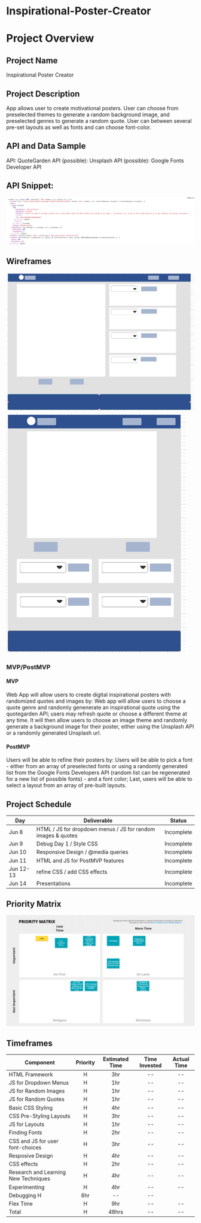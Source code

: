 # Inspirational-Poster-Creator

# Project Overview

## Project Name
Inspirational Poster Creator

## Project Description
App allows user to create motivational posters.  User can choose from preselected themes to generate a random background image, and preselected genres to generate a random quote.  User can between several pre-set layouts as well as fonts and can choose font-color.

## API and Data Sample
API: QuoteGarden
API (possible): Unsplash
API (possible): Google Fonts Developer API

## API Snippet: 
![Snippet of JSON data returned by API call](./JSON-data-snippet.png "JSON Data Snippet")

## Wireframes
![Desktop/laptop Wireframe](./project-wireframe.png "Desktop/Laptop Wireframe")
![Mobile Wireframe](./project-mobile-wireframe.png "Mobile Wireframe")

### MVP/PostMVP
 
#### MVP 
Web App will allow users to create digital inspirational posters with randomized quotes and images by: 
Web app will allow users to choose a quote genre and randomly genenerate an inspirational quote using the quotegarden API; users may refresh quote or choose a different theme at any time.
It will then allow users to choose an image theme and randomly generate a background image for their poster, either using the Unsplash API or a randomly generated Unsplash url. 

#### PostMVP  
Users will be able to refine their posters by:
Users will be able to pick a font - either from an array of preselected fonts or using a randomly generated list from the Google Fonts Developers API (random list can be regenerated for a new list of possible fonts) - and a font color;
Last, users will be able to select a layout from an array of pre-built layouts. 

## Project Schedule

|  Day | Deliverable | Status
|---|---| ---|
|Jun 8| HTML / JS for dropdown menus / JS for random images & quotes | Incomplete
|Jun 9| Debug Day 1 / Style CSS | Incomplete
|Jun 10| Responsive Design / @media queries| Incomplete
|Jun 11| HTML and JS for PostMVP features | Incomplete
|Jun 12-13| refine CSS / add CSS effects | Incomplete
|Jun 14| Presentations | Incomplete

## Priority Matrix

![Project Priority Matrix](./priority-matrix.png "Project Priority Matrix")

## Timeframes
| Component | Priority | Estimated Time | Time Invested | Actual Time |
| --- | :---: |  :---: | :---: | :---: |
| HTML Framework | H | 3hr| -- | -- |
| JS for Dropdown Menus | H | 1hr | -- | -- |
| JS for Random Images | H | 1hr | -- | -- |
| JS for Random Quotes | H | 1hr | -- | -- |
| Basic CSS Styling| H | 4hr | -- | -- |
| CSS Pre-Styling Layouts | H | 3hr | -- | -- |
| JS for Layouts | H | 1hr | -- | -- |
| Finding Fonts | H | 2hr | -- | -- |
| CSS and JS for user font-choices | H | 3hr | -- | -- |
| Resposive Design | H | 4hr | -- | -- |
| CSS effects | H | 2hr | -- | -- |
| Research and Learning New Techniques | H | 4hr | -- | -- |
| Experimenting | H | 4hr | -- | -- |
| Debugging H | 6hr | -- | -- |
| Flex Time | H | 9hr | -- | -- |
| Total | H | 48hrs| -- | -- |









